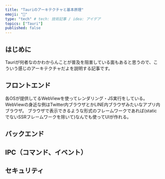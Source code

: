 ```yaml
---
title: "Tauriのアーキテクチャと基本原理"
emoji: "🔖"
type: "tech" # tech: 技術記事 / idea: アイデア
topics: ["Tauri"]
published: false
---
```


## はじめに

Tauriが何者なのかわからんことが普及を阻害している面もあると思うので、こういう感じのアーキテクチャだよを説明する記事です。

## フロントエンド

各OSが提供してるWebViewを使ってレンダリング・JS実行をしている。
WebViewの身近な例はTwitter内ブラウザとかLINE内ブラウザみたいなアプリ内ブラウザ。
ブラウザで表示できるような形式のフレームワークであれば(staticでないSSRフレームワークを除いて)なんでも使ってUIが作れる。


## バックエンド

## IPC（コマンド、イベント）

## セキュリティ
